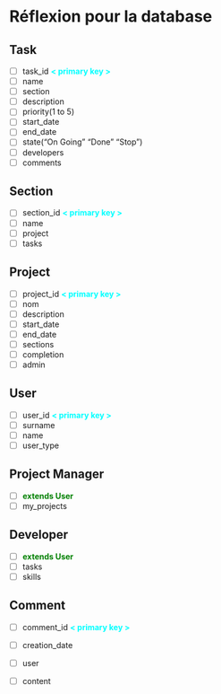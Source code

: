 # Réflexion pour la database

## Task
- [ ] task_id  <span style="color:cyan">**< primary key >**</span> 
- [ ] name
- [ ] section
- [ ] description
- [ ] priority(1 to 5)
- [ ] start_date
- [ ] end_date
- [ ] state(“On Going” “Done” “Stop”)
- [ ] developers
- [ ] comments

## Section
- [ ] section_id  <span style="color:cyan">**< primary key >**</span> 
- [ ] name
- [ ] project
- [ ] tasks

## Project
- [ ] project_id  <span style="color:cyan">**< primary key >**</span> 
- [ ] nom
- [ ] description
- [ ] start_date
- [ ] end_date
- [ ] sections
- [ ] completion
- [ ] admin

## User
- [ ] user_id  <span style="color:cyan">**< primary key >**</span> 
- [ ] surname
- [ ] name
- [ ] user_type

## Project Manager 
- [ ] <span style="color:green">**extends User**</span> 
- [ ] my_projects 

## Developer
- [ ] <span style="color:green">**extends User**</span>
- [ ] tasks
- [ ] skills

## Comment
- [ ] comment_id  <span style="color:cyan">**< primary key >**</span> 
- [ ] creation_date
- [ ] user
- [ ] content



